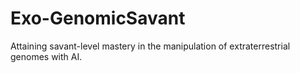 # Exo-GenomicSavant
Attaining savant-level mastery in the manipulation of extraterrestrial genomes with AI.
